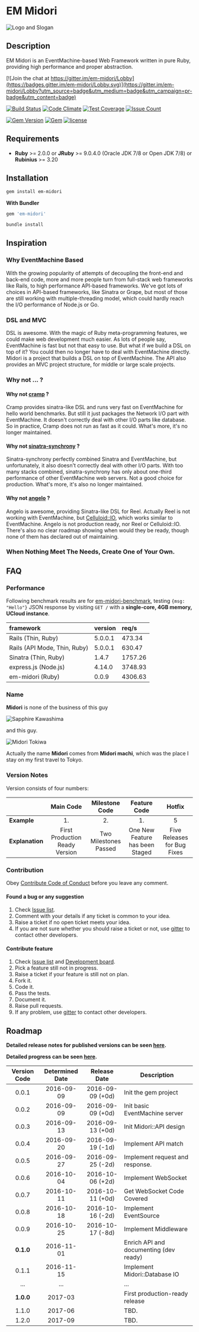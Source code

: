 # EM Midori

![Logo and Slogan](.resources/slogan.png)

## Description

EM Midori is an EventMachine-based Web Framework written in pure Ruby, providing high performance and proper abstraction.

[![Join the chat at https://gitter.im/em-midori/Lobby](https://badges.gitter.im/em-midori/Lobby.svg)](https://gitter.im/em-midori/Lobby?utm_source=badge&utm_medium=badge&utm_campaign=pr-badge&utm_content=badge)

[![Build Status](https://travis-ci.org/heckpsi-lab/em-midori.svg?branch=master)](https://travis-ci.org/heckpsi-lab/em-midori) [![Code Climate](https://codeclimate.com/github/heckpsi-lab/em-midori/badges/gpa.svg)](https://codeclimate.com/github/heckpsi-lab/em-midori) [![Test Coverage](https://codeclimate.com/github/heckpsi-lab/em-midori/badges/coverage.svg)](https://codeclimate.com/github/heckpsi-lab/em-midori/coverage) [![Issue Count](https://codeclimate.com/github/heckpsi-lab/em-midori/badges/issue_count.svg)](https://codeclimate.com/github/heckpsi-lab/em-midori)

[![Gem Version](https://img.shields.io/gem/v/em-midori.svg?maxAge=43200)](https://rubygems.org/gems/em-midori) [![Gem](https://img.shields.io/gem/dt/em-midori.svg?maxAge=43200)](https://rubygems.org/gems/em-midori) [![license](https://img.shields.io/github/license/heckpsi-lab/em-midori.svg?maxAge=2592000)]()

## Requirements

- **Ruby** >= 2.0.0 or **JRuby** >= 9.0.4.0 (Oracle JDK 7/8 or Open JDK 7/8) or **Rubinius** >= 3.20

## Installation

```bash
gem install em-midori
```

**With Bundler**

```ruby
gem 'em-midori'
```

```bash
bundle install
```

## Inspiration

### Why EventMachine Based

With the growing popularity of attempts of decoupling the front-end and back-end code, more and more people turn from full-stack web frameworks like Rails, to high performance API-based frameworks. We've got lots of choices in API-based frameworks, like Sinatra or Grape, but most of those are still working with multiple-threading model, which could hardly reach the I/O performance of Node.js or Go.

### DSL and MVC

DSL is awesome. With the magic of Ruby meta-programming features, we could make web development much easier. As lots of people say, EventMachine is fast but not that easy to use. But what if we build a DSL on top of it? You could then no longer have to deal with EventMachine directly. Midori is a project that builds a DSL on top of EventMachine. The API also provides an MVC project structure, for middle or large scale projects.

### Why not ... ?

#### Why not [cramp](https://github.com/lifo/cramp) ?

Cramp provides sinatra-like DSL and runs very fast on EventMachine for hello world benchmarks. But still it just packages the Network I/O part with EventMachine. It doesn't correctly deal with other I/O parts like database. So in practice, Cramp does not run as fast as it could. What's more, it's no longer maintained.

#### Why not [sinatra-synchrony](https://github.com/kyledrake/sinatra-synchrony) ?

Sinatra-synchrony perfectly combined Sinatra and EventMachine, but unfortunately, it also doesn't correctly deal with other I/O parts. With too many stacks combined, sinatra-synchrony has only about one-third performance of other EventMachine web servers. Not a good choice for production. What's more, it's also no longer maintained.

#### Why not [angelo](https://github.com/kenichi/angelo) ?

Angelo is awesome, providing Sinatra-like DSL for Reel. Actually Reel is not working with EventMachine, but [Celluloid::IO](https://github.com/celluloid/celluloid-io), which works similar to EventMachine. Angelo is not production ready, nor Reel or Celluloid::IO. There's also no clear roadmap showing when would they be ready, though none of them has declared out of maintaining.

### When Nothing Meet The Needs, Create One of Your Own.

## FAQ

### Performance

Following benchmark results are for [em-midori-benchmark](https://github.com/heckpsi-lab/em-midori-benchmark), testing `{msg: "Hello"}` JSON response by visiting `GET /` with a **single-core, 4GB memory, UCloud instance**.

| framework                    | version | req/s   |
| :--------------------------- | :------ | :------ |
| Rails (Thin, Ruby)           | 5.0.0.1 | 473.34  |
| Rails (API Mode, Thin, Ruby) | 5.0.0.1 | 630.47  |
| Sinatra (Thin, Ruby)         | 1.4.7   | 1757.26 |
| express.js (Node.js)         | 4.14.0  | 3748.93 |
| em-midori (Ruby)             | 0.0.9   | 4306.63 |

### Name

**Midori** is none of the business of this guy

![Sapphire Kawashima](.resources/sapphire_kawashima.gif)

and this guy.

![Midori Tokiwa](.resources/midori_tokiwa.gif)

Actually the name **Midori** comes from **Midori machi**, which was the place I stay on my first travel to Tokyo.

### Version Notes

Version consists of four numbers:

|                 |           Main Code            |    Milestone Code     |          Feature Code           |           Hotfix            |
| --------------- | :----------------------------: | :-------------------: | :-----------------------------: | :-------------------------: |
| **Example**     |               1.               |          2.           |               1.                |              5              |
| **Explanation** | First Production Ready Version | Two Milestones Passed | One New Feature has been Staged | Five Releases for Bug Fixes |

### Contribution

Obey [Contribute Code of Conduct](CONTRIBUTE_CODE_OF_CONDUCT.md) before you leave any comment.

#### Found a bug or any suggestion

1. Check [Issue list](https://github.com/heckpsi-lab/em-midori/issues).
2. Comment with your details if any ticket is common to your idea.
3. Raise a ticket if no open ticket meets your idea.
4. If you are not sure whether you should raise a ticket or not, use [gitter](https://gitter.im/em-midori/Lobby?utm_source=badge&utm_medium=badge&utm_campaign=pr-badge&utm_content=badge) to contact other developers.

#### Contribute feature

1. Check [Issue list](https://github.com/heckpsi-lab/em-midori/issues) and [Development board](https://github.com/heckpsi-lab/em-midori/projects/1).
2. Pick a feature still not in progress.
3. Raise a ticket if your feature is still not on plan.
4. Fork it.
5. Code it.
6. Pass the tests.
7. Document it.
8. Raise pull requests.
9. If any problem, use [gitter](https://gitter.im/em-midori/Lobby?utm_source=badge&utm_medium=badge&utm_campaign=pr-badge&utm_content=badge) to contact other developers.

## Roadmap

**Detailed release notes for published versions can be seen [here](https://github.com/heckpsi-lab/em-midori/releases).**

**Detailed progress can be seen [here](https://github.com/heckpsi-lab/em-midori/projects/1).**

| Version Code | Determined Date |   Release Date   | Description                            |
| :----------: | :-------------: | :--------------: | -------------------------------------- |
|    0.0.1     |   2016-09-09    | 2016-09-09 (+0d) | Init the gem project                   |
|    0.0.2     |   2016-09-09    | 2016-09-09 (+0d) | Init basic EventMachine server         |
|    0.0.3     |   2016-09-13    | 2016-09-13 (+0d) | Init Midori::API design                |
|    0.0.4     |   2016-09-20    | 2016-09-19 (-1d) | Implement API match                    |
|    0.0.5     |   2016-09-27    | 2016-09-25 (-2d) | Implement request and response.        |
|    0.0.6     |   2016-10-04    | 2016-10-06 (+2d) | Implement WebSocket                    |
|    0.0.7     |   2016-10-11    | 2016-10-11 (+0d) | Get WebSocket Code Covered             |
|    0.0.8     |   2016-10-18    | 2016-10-16 (-2d) | Implement EventSource                  |
|    0.0.9     |   2016-10-25    | 2016-10-17 (-8d) | Implement Middleware                   |
|  **0.1.0**   |   2016-11-01    |                  | Enrich API and documenting (dev ready) |
|    0.1.1     |   2016-11-15    |                  | Implement Midori::Database IO          |
|     ...      |       ...       |                  | ...                                    |
|  **1.0.0**   |     2017-03     |                  | First production-ready release         |
|    1.1.0     |     2017-06     |                  | TBD.                                   |
|    1.2.0     |     2017-09     |                  | TBD.                                   |


